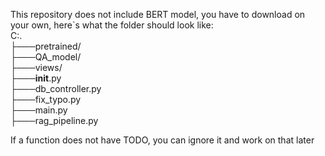 This repository does not include BERT model, you have to download on your own, here`s what the folder should look like:<br>
C:.<br>
├───pretrained/ <br>
├───QA_model/<br>
├───views/<br>
├───__init__.py<br>
├───db_controller.py<br>
├───fix_typo.py<br>
├───main.py<br>
├───rag_pipeline.py<br>

If a function does not have TODO, you can ignore it and work on that later
